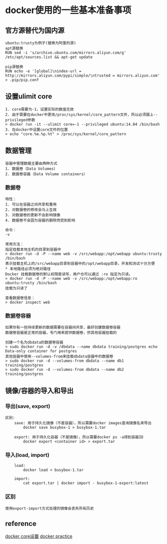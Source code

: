 # docker使用的一些基本准备事项

## 官方源替代为国内源
```
ubuntu:trusty为例子(替换为阿里的源)
apt源替换
RUN sed -i 's/archive.ubuntu.com/mirrors.aliyun.com/g' /etc/apt/sources.list && apt-get update

pip源替换
RUN echo -e '[global]\nindex-url = http://mirrors.aliyun.com/pypi/simple/\ntrusted = mirrors.aliyun.com' > .pip/pip.conf
```

## 设置ulimit core
```
1. core需要为-1，设置实际的数值无效
2. 由于需要在docker中更改/proc/sys/kernel/core_pattern文件，所以必须跟上--privileged参数
> docker run -it --ulimit core=-1 --privileged ubuntu:14.04 /bin/bash
3. 在docker中设置core文件的位置
> echo "core.%e.%p.%t" > /proc/sys/kernel/core_pattern
```

## 数据管理
```
容器中管理数据主要由两种方式
1. 数据卷（Data Volumes）
2. 数据卷容器（Data Volume containers）
```

### 数据卷
```
特性：
1. 可以在容器之间共享和重用
2. 对数据卷的修改会马上生效
3. 对数据卷的更新不会影响镜像
4. 数据卷不会因为容器的删除而受到影响

命令：
-v

常用方法：
指定挂载本地主机的目录到容器中
> docker run -d -P --name web -v /src/webapp:/opt/webapp ubuntu:trusty /bin/bash
表示挂载主机上的/src/webapp目录到容器中的/opt/webapp目录，开发和测试十分方便
* 本地路径必须为绝对路径
Docker 挂载数据卷的默认权限是读写，用户也可以通过 :ro 指定为只读。
> docker run -d -P --name web -v /src/webapp:/opt/webapp:ro ubuntu:trusty /bin/bash
挂载为只读了

查看数据卷信息：
> docker inspect web
```

### 数据卷容器
```
如果你有一些持续更新的数据需要在容器间共享，最好创建数据卷容器
数据卷容器是正常的容器，专门用来提供数据卷，供其他容器挂载的

创建一个名为dbdata的数据卷容器
> sudo docker run -d -v /dbdata --name dbdata training/postgres echo Data-only container for postgres 
其他容器中使用--volumes-from来挂载dbdata容器中的数据卷
> sudo docker run -d --volumes-from dbdata --name db1 training/postgres
> sudo docker run -d --volumes-from dbdata --name db2 training/postgres
```

## 镜像/容器的导入和导出
### 导出(save, export)
```
区别:
    save: 用于持久化镜像（不是容器），所以需要docker images查询镜像名来导出
        docker save busybox-1 > busybox-1.tar

    export: 用于持久化容器（不是镜像），所以需要docker ps -a得到容器ID
        docker export <container id> > export.tar
```

### 导入(load, import)
```
    load:
        docker load < busybox-1.tar

    import:
        cat export.tar | docker import - busybox-1-export:latest
```

### 区别
```
使用export-import方式处理的镜像会丢失所有历史
```

## reference
[docker core设置](http://ephrain.pixnet.net/blog/post/61630024-%5Bdocker%5D-%E5%9C%A8-container-%E8%A3%A1%E8%A8%AD%E5%AE%9A-core-dump-%E7%9A%84%E6%AA%94%E6%A1%88%E5%90%8D%E7%A8%B1)
[docker practice](https://www.gitbook.com/book/yeasy/docker_practice/details)
